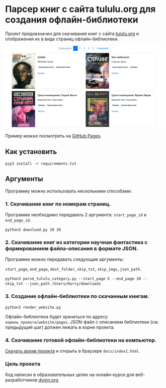 # Парсер книг с сайта tululu.org для создания офлайн-библиотеки

Проект предназначен для скачивания книг с сайта [tululu.org](https://tululu.org) и отображения их в виде страниц офлайн-библиотеки.

![Page 1](screenshots/screenshot.png)

Пример можно посмотреть на [GitHub Pages](https://alena-yudzina.github.io/books_downloader/pages/index1.html).

## Как установить

```
pip3 install -r requirements.txt
```

## Аргументы

Программу можно использовать несколькими способами:

### 1. Скачивание книг по номерам страниц.

Программе необходимо передавать 2 аргумента: `start_page_id` и `end_page_id`.

```
python3 download.py 10 20
```

### 2. Скачивание книг из категории научная фантастика с формированием файла-описания в формате JSON.

Программе можно передавать следующие аргументы:

`start_page`, `end_page`, `dest_folder`, `skip_txt`, `skip_imgs`, `json_path`.
```
python3 parse_tululu_category.py --start_page 5 --end_page 10 --skip_txt --json_path /Users/Harry/downloads
```

### 3. Создание офлайн-библиотеки по скачанным книгам.
```
python3 render_website.py
```
Офлайн-библиотека будет храниться по адресу `корень_проекта/website/pages`. JSON-файл с описанием библиотеки (см. предыдущий шаг) должен лежать в корне проекта.

### 4. Скачивание готовой офлайн-библиотеки на компьютер.

[Скачать архив проекта](https://github.com/alena-yudzina/books_downloader/archive/refs/heads/master.zip) и открыть в браузере `docs/index1.html`.

### Цель проекта

Код написан в образовательных целях на онлайн-курсе для веб-разработчиков [dvmn.org](https://dvmn.org/).